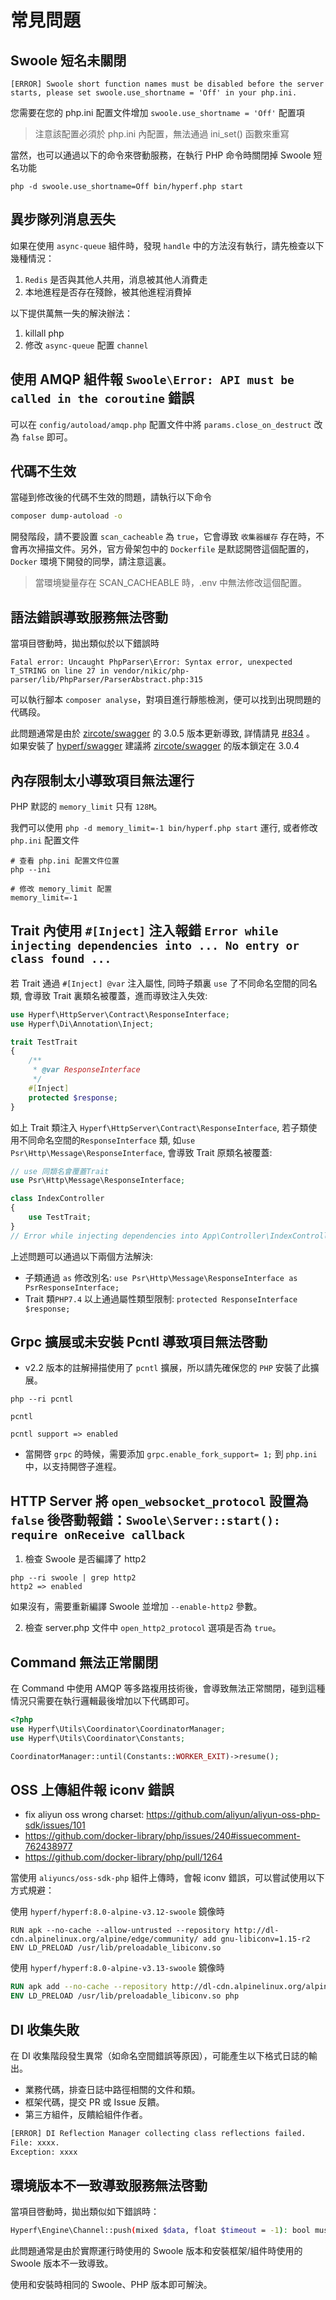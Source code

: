 # 常見問題

## Swoole 短名未關閉

```
[ERROR] Swoole short function names must be disabled before the server starts, please set swoole.use_shortname = 'Off' in your php.ini.
```

您需要在您的 php.ini 配置文件增加 `swoole.use_shortname = 'Off'` 配置項

> 注意該配置必須於 php.ini 內配置，無法通過 ini_set() 函數來重寫

當然，也可以通過以下的命令來啓動服務，在執行 PHP 命令時關閉掉 Swoole 短名功能

```
php -d swoole.use_shortname=Off bin/hyperf.php start
```

## 異步隊列消息丟失

如果在使用 `async-queue` 組件時，發現 `handle` 中的方法沒有執行，請先檢查以下幾種情況：

1. `Redis` 是否與其他人共用，消息被其他人消費走
2. 本地進程是否存在殘餘，被其他進程消費掉

以下提供萬無一失的解決辦法：

1. killall php
2. 修改 `async-queue` 配置 `channel`

## 使用 AMQP 組件報 `Swoole\Error: API must be called in the coroutine` 錯誤

可以在 `config/autoload/amqp.php` 配置文件中將 `params.close_on_destruct` 改為 `false` 即可。

## 代碼不生效

當碰到修改後的代碼不生效的問題，請執行以下命令

```bash
composer dump-autoload -o
```

開發階段，請不要設置 `scan_cacheable` 為 `true`，它會導致 `收集器緩存` 存在時，不會再次掃描文件。另外，官方骨架包中的 `Dockerfile` 是默認開啓這個配置的，`Docker` 環境下開發的同學，請注意這裏。

> 當環境變量存在 SCAN_CACHEABLE 時，.env 中無法修改這個配置。

## 語法錯誤導致服務無法啓動

當項目啓動時，拋出類似於以下錯誤時

```
Fatal error: Uncaught PhpParser\Error: Syntax error, unexpected T_STRING on line 27 in vendor/nikic/php-parser/lib/PhpParser/ParserAbstract.php:315
```

可以執行腳本 `composer analyse`，對項目進行靜態檢測，便可以找到出現問題的代碼段。

此問題通常是由於 [zircote/swagger](https://github.com/zircote/swagger-php) 的 3.0.5 版本更新導致, 詳情請見 [#834](https://github.com/zircote/swagger-php/issues/834) 。
如果安裝了 [hyperf/swagger](https://github.com/hyperf/swagger) 建議將 [zircote/swagger](https://github.com/zircote/swagger-php) 的版本鎖定在 3.0.4

## 內存限制太小導致項目無法運行

PHP 默認的 `memory_limit` 只有 `128M`。

我們可以使用 `php -d memory_limit=-1 bin/hyperf.php start` 運行, 或者修改 `php.ini` 配置文件

```
# 查看 php.ini 配置文件位置
php --ini

# 修改 memory_limit 配置
memory_limit=-1
```

## Trait 內使用 `#[Inject]` 注入報錯 `Error while injecting dependencies into ... No entry or class found ...`

若 Trait 通過 `#[Inject] @var` 注入屬性, 同時子類裏 `use` 了不同命名空間的同名類, 會導致 Trait 裏類名被覆蓋，進而導致注入失效:

```php
use Hyperf\HttpServer\Contract\ResponseInterface;
use Hyperf\Di\Annotation\Inject;

trait TestTrait
{
    /**
     * @var ResponseInterface
     */
    #[Inject]
    protected $response;
}
```

如上 Trait 類注入 `Hyperf\HttpServer\Contract\ResponseInterface`, 若子類使用不同命名空間的`ResponseInterface` 類, 如`use Psr\Http\Message\ResponseInterface`, 會導致 Trait 原類名被覆蓋:

```php
// use 同類名會覆蓋Trait
use Psr\Http\Message\ResponseInterface;

class IndexController
{
    use TestTrait;
}
// Error while injecting dependencies into App\Controller\IndexController: No entry or class found for 'Psr\Http\Message\ResponseInterface'
```

上述問題可以通過以下兩個方法解決:

- 子類通過 `as` 修改別名: `use Psr\Http\Message\ResponseInterface as PsrResponseInterface;`
- Trait 類`PHP7.4` 以上通過屬性類型限制: `protected ResponseInterface $response;`

## Grpc 擴展或未安裝 Pcntl 導致項目無法啓動

- v2.2 版本的註解掃描使用了 `pcntl` 擴展，所以請先確保您的 `PHP` 安裝了此擴展。

```shell
php --ri pcntl

pcntl

pcntl support => enabled
```

- 當開啓 `grpc` 的時候，需要添加 `grpc.enable_fork_support= 1;` 到 `php.ini` 中，以支持開啓子進程。

## HTTP Server 將 `open_websocket_protocol` 設置為 `false` 後啓動報錯：`Swoole\Server::start(): require onReceive callback`

1. 檢查 Swoole 是否編譯了 http2

```shell
php --ri swoole | grep http2
http2 => enabled
```

如果沒有，需要重新編譯 Swoole 並增加 `--enable-http2` 參數。

2. 檢查 server.php 文件中 `open_http2_protocol` 選項是否為 `true`。

## Command 無法正常關閉

在 Command 中使用 AMQP 等多路複用技術後，會導致無法正常關閉，碰到這種情況只需要在執行邏輯最後增加以下代碼即可。

```php
<?php
use Hyperf\Utils\Coordinator\CoordinatorManager;
use Hyperf\Utils\Coordinator\Constants;

CoordinatorManager::until(Constants::WORKER_EXIT)->resume();
```

## OSS 上傳組件報 iconv 錯誤

- fix aliyun oss wrong charset: https://github.com/aliyun/aliyun-oss-php-sdk/issues/101
- https://github.com/docker-library/php/issues/240#issuecomment-762438977
- https://github.com/docker-library/php/pull/1264

當使用 `aliyuncs/oss-sdk-php` 組件上傳時，會報 iconv 錯誤，可以嘗試使用以下方式規避：

使用 `hyperf/hyperf:8.0-alpine-v3.12-swoole` 鏡像時

```
RUN apk --no-cache --allow-untrusted --repository http://dl-cdn.alpinelinux.org/alpine/edge/community/ add gnu-libiconv=1.15-r2
ENV LD_PRELOAD /usr/lib/preloadable_libiconv.so
```

使用 `hyperf/hyperf:8.0-alpine-v3.13-swoole` 鏡像時

```dockerfile
RUN apk add --no-cache --repository http://dl-cdn.alpinelinux.org/alpine/v3.13/community/ gnu-libiconv=1.15-r3
ENV LD_PRELOAD /usr/lib/preloadable_libiconv.so php
```

## DI 收集失敗

在 DI 收集階段發生異常（如命名空間錯誤等原因），可能產生以下格式日誌的輸出。

- 業務代碼，排查日誌中路徑相關的文件和類。
- 框架代碼，提交 PR 或 Issue 反饋。
- 第三方組件，反饋給組件作者。

```bash
[ERROR] DI Reflection Manager collecting class reflections failed. 
File: xxxx.
Exception: xxxx
```

## 環境版本不一致導致服務無法啓動

當項目啓動時，拋出類似如下錯誤時：

```bash
Hyperf\Engine\Channel::push(mixed $data, float $timeout = -1): bool must be compatible with Swoole\Coroutine\Channel::push($data, $timeout = -1)
```

此問題通常是由於實際運行時使用的 Swoole 版本和安裝框架/組件時使用的 Swoole 版本不一致導致。

使用和安裝時相同的 Swoole、PHP 版本即可解決。